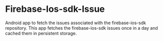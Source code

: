 # Firebase-Ios-sdk-Issue
Android app to fetch the  issues associated with the firebase-ios-sdk repository. 
This app fetches the firebase-ios-sdk issues once in a day and cached them in persistent storage.
